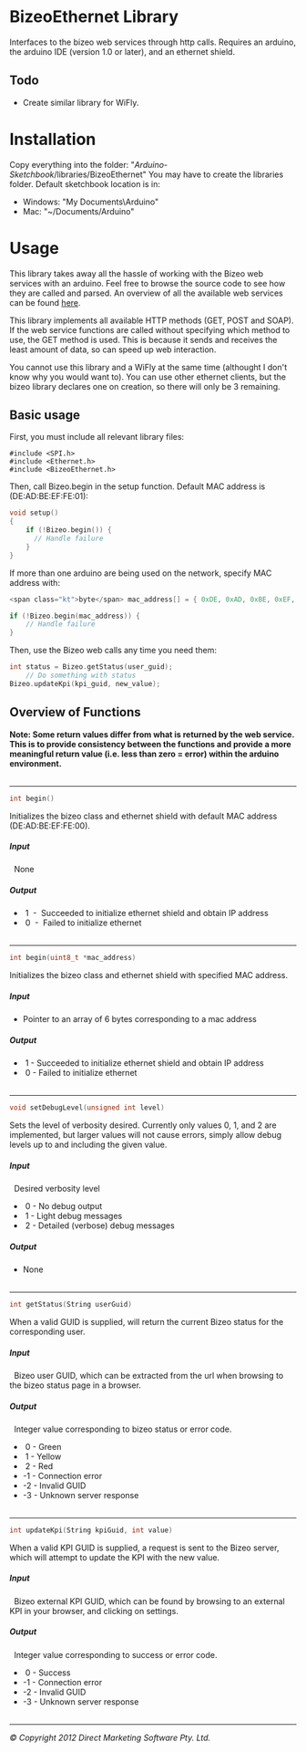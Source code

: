 # BizeoEthernet Library
Interfaces to the bizeo web services through http calls. Requires an arduino, the arduino IDE (version 1.0 or later), and an ethernet shield.

## Todo
* Create similar library for WiFly.

# Installation
Copy everything into the folder: "*Arduino-Sketchbook*/libraries/BizeoEthernet"
You may have to create the libraries folder. Default sketchbook location is in:

* Windows: "My Documents\Arduino"
* Mac: "~/Documents/Arduino"

# Usage
This library takes away all the hassle of working with the Bizeo web services with an arduino. Feel free to browse the source code to see how they are called and parsed. An overview of all the available web services can be found [here](http://bizeocloudws.cloudapp.net/PublicWS.asmx).

This library implements all available HTTP methods (GET, POST and SOAP). If the web service functions are called without specifying which method to use, the GET method is used. This is because it sends and receives the least amount of data, so can speed up web interaction.

You cannot use this library and a WiFly at the same time (althought I don't know why you would want to). You can use other ethernet clients, but the bizeo library declares one on creation, so there will only be 3 remaining.

## Basic usage
First, you must include all relevant library files:

````
#include <SPI.h>
#include <Ethernet.h>
#include <BizeoEthernet.h>
````

Then, call Bizeo.begin in the setup function. Default MAC address is (DE:AD:BE:EF:FE:01):

````c
void setup()
{
    if (!Bizeo.begin()) {
      // Handle failure
    }
}
````

If more than one arduino are being used on the network, specify  MAC address with:

````c
<span class="kt">byte</span> mac_address[] = { 0xDE, 0xAD, 0xBE, 0xEF, 0xFE, 0x02 };

if (!Bizeo.begin(mac_address)) {
    // Handle failure
}
````

Then, use the Bizeo web calls any time you need them:

````c
int status = Bizeo.getStatus(user_guid);
    // Do something with status
Bizeo.updateKpi(kpi_guid, new_value);
````

## Overview of Functions

**Note: Some return values differ from what is returned by the web service. This is to provide consistency between the functions and provide a more meaningful return value (i.e. less than zero = error) within the arduino environment.**
<br><br>

--------------------------------

````c
int begin()
````

Initializes the bizeo class and ethernet shield with default MAC address (DE:AD:BE:EF:FE:00).

##### *Input*
&nbsp;  None
##### *Output*
* &nbsp;1 &nbsp;-&nbsp; Succeeded to initialize ethernet shield and obtain IP address
* &nbsp;0 &nbsp;-&nbsp; Failed to initialize ethernet
<br><br>

--------------------------------

````c
int begin(uint8_t *mac_address)
````

Initializes the bizeo class and ethernet shield with specified MAC address.

##### *Input*
* Pointer to an array of 6 bytes corresponding to a mac address

##### *Output*
* &nbsp;1  -  Succeeded to initialize ethernet shield and obtain IP address
* &nbsp;0  -  Failed to initialize ethernet
<br><br>

--------------------------------

````c
void setDebugLevel(unsigned int level)
````

Sets the level of verbosity desired. Currently only values 0, 1, and 2 are implemented, but larger values will not cause errors, simply allow debug levels up to and including the given value.

##### *Input*
&nbsp; Desired verbosity level
* &nbsp;0  -  No debug output
* &nbsp;1  -  Light debug messages
* &nbsp;2  -  Detailed (verbose) debug messages

##### *Output*
* None
<br><br>

--------------------------------

````c
int getStatus(String userGuid)
````

When a valid GUID is supplied, will return the current Bizeo status for the corresponding user.

##### *Input*
&nbsp; Bizeo user GUID, which can be extracted from the url when browsing to the bizeo status page in a browser.

##### *Output*
&nbsp; Integer value corresponding to bizeo status or error code.
* &nbsp;0  -  Green
* &nbsp;1  -  Yellow
* &nbsp;2  -  Red
* -1  -  Connection error
* -2  -  Invalid GUID
* -3  -  Unknown server response
<br><br>

--------------------------------

````c
int updateKpi(String kpiGuid, int value)
````

When a valid KPI GUID is supplied, a request is sent to the Bizeo server, which will attempt to update the KPI with the new value.

##### *Input*
&nbsp; Bizeo external KPI GUID, which can be found by browsing to an external KPI in your browser, and clicking on settings.</dd>

##### *Output*
&nbsp; Integer value corresponding to success or error code.
* &nbsp;0 - Success
* -1 - Connection error
* -2 - Invalid GUID
* -3 - Unknown server response
<br><br>

--------------------------------

*&copy; Copyright 2012 Direct Marketing Software Pty. Ltd.*

